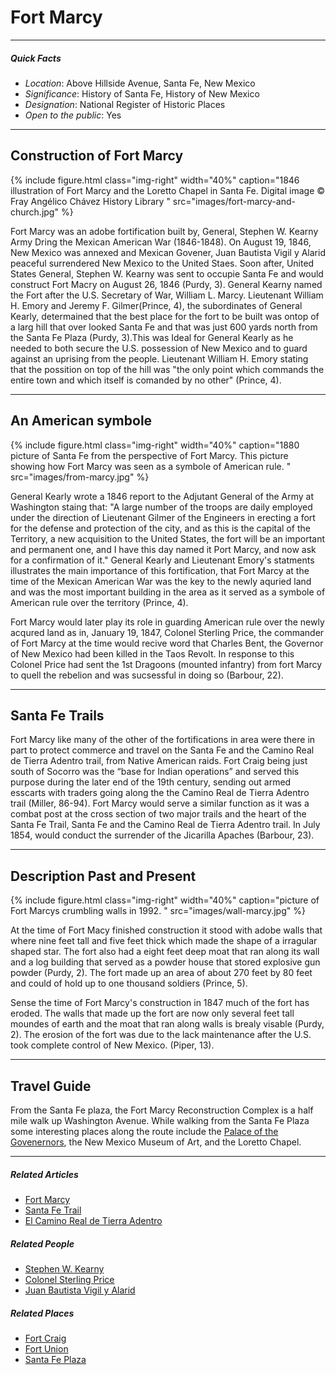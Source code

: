 # Fort Marcy
***
##### Quick Facts
* *Location*: Above Hillside Avenue, Santa Fe, New Mexico
* *Significance*: History of Santa Fe, History of New Mexico
* *Designation*: National Register of Historic Places
* *Open to the public*: Yes

***
## Construction of Fort Marcy

{% include figure.html class="img-right" width="40%" caption="1846 illustration of Fort Marcy and the Loretto Chapel in Santa Fe. Digital image © Fray Angélico Chávez History Library
" src="images/fort-marcy-and-church.jpg" %}

Fort Marcy was an adobe fortification built by, General, Stephen W. Kearny Army Dring the Mexican American War (1846-1848). On August 19, 1846, New Mexico was annexed and Mexican Govener, Juan Bautista Vigil y Alarid peaceful surrendered New Mexico to the United Staes. Soon after, United States General, Stephen W. Kearny was sent to occupie Santa Fe and would construct Fort Macry on August 26, 1846 (Purdy, 3). General Kearny named the Fort after the U.S. Secretary of War, William L. Marcy. Lieutenant William H. Emory and Jeremy F. Gilmer(Prince, 4), the subordinates of General Kearly, determained that the best place for the fort to be built was ontop of a larg hill that over looked Santa Fe and that was just 600 yards north from the Santa Fe Plaza (Purdy, 3).This was Ideal for General Kearly as he needed to both secure the U.S. possession of New Mexico and to guard against an uprising from the people. Lieutenant William H. Emory stating that the possition on top of the hill was "the only point which commands the entire town and which itself is comanded by no other" (Prince, 4). 

***
## An American symbole

{% include figure.html class="img-right" width="40%" caption="1880 picture of Santa Fe from the perspective of Fort Marcy. This picture showing how Fort Marcy was seen as a symbole of American rule. 
" src="images/from-marcy.jpg" %}

General Kearly wrote a 1846 report to the Adjutant General of the Army at Washington staing that:  "A large number of the troops are daily employed under the direction of Lieutenant Gilmer of the Engineers in erecting a fort for the defense and protection of the city, and as this is the capital of the Territory, a new acquisition to the United States, the fort will be an important and permanent one, and I have this day named it Port Marcy, and now ask for a confirmation of it." General Kearly and Lieutenant Emory's statments illustrates the main importance of this fortification, that Fort Marcy at the time of the Mexican American War was the key to the newly aquried land and was the most important building in the area as it served as a symbole of American rule over the territory (Prince, 4).

Fort Marcy would later play its role in guarding American rule over the newly acqured land as in, January 19, 1847, Colonel Sterling Price, the commander of Fort Marcy at the time would recive word that Charles Bent, the Governor of New Mexico had been killed in the Taos Revolt. In response to this Colonel Price had sent the 1st Dragoons (mounted infantry) from fort Marcy to quell the rebelion and was sucsessful in doing so (Barbour, 22). 

***
## Santa Fe Trails
Fort Marcy like many of the other of the fortifications in area were there in part to protect commerce and travel on the Santa Fe and the Camino Real de Tierra Adentro trail, from Native American raids. Fort Craig being just south of Socorro was the “base for Indian operations” and served this purpose during the later end of the 19th century, sending out armed esscarts with traders going along the the Camino Real de Tierra Adentro trail (Miller, 86-94). Fort Marcy would serve a similar function as it was a combat post at the cross section of two major trails and the heart of the Santa Fe Trail, Santa Fe and the Camino Real de Tierra Adentro trail. In July 1854, would conduct the surrender of the Jicarilla Apaches (Barbour, 23). 
     
***
## Description Past and Present

{% include figure.html class="img-right" width="40%" caption="picture of Fort Marcys crumbling walls in 1992. 
" src="images/wall-marcy.jpg" %}

At the time of Fort Macy finished construction it stood with adobe walls that where nine feet tall and five feet thick which made the shape of a irragular shaped star. The fort also had a eight feet deep moat that ran along its wall and a log building that served as a powder house that stored explosive gun powder (Purdy, 2). The fort made up an area of about 270 feet by 80 feet and could of hold up to one thousand soldiers (Prince, 5). 

Sense the time of Fort Marcy's construction in 1847 much of the fort has eroded. The walls that made up the fort are now only several feet tall moundes of earth and the moat that ran along walls is brealy visable (Purdy, 2). The erosion of the fort was due to the lack maintenance after the U.S. took complete control of New Mexico. (Piper, 13).  

***
## Travel Guide
From the Santa Fe plaza, the Fort Marcy Reconstruction Complex is a half mile walk up Washington Avenue. While walking from the Santa Fe Plaza some interesting places along the route include the [Palace of the Govenernors](https://www.nps.gov/nr/travel/american_latino_heritage/Palace_of_the_Governors.html), the New Mexico Museum of Art, and the Loretto Chapel.  

***
##### Related Articles
* [Fort Marcy](https://www.nps.gov/nr/travel/el_camino_real_de_tierra_adentro/Fort_Marcy_Ruins.html)
* [Santa Fe Trail](https://www.nps.gov/safe/index.htm)
* [El Camino Real de Tierra Adentro](https://www.nps.gov/elca/index.htm)
##### Related People
* [Stephen W. Kearny](https://www.pbs.org/kera/usmexicanwar/biographies/stephen_kearny.html)
* [Colonel Sterling Price](https://www.nps.gov/people/sterling-price.htm) 
* [Juan Bautista Vigil y Alarid](http://www.newmexicohistory.org/people/juan-bautista-vigil-y-alarid)
##### Related Places
* [Fort Craig](https://www.nps.gov/nr/travel/el_camino_real_de_tierra_adentro/Fort_Craig.html)
* [Fort Union](https://www.nps.gov/foun/index.htm)
* [Santa Fe Plaza](https://www.nps.gov/nr/travel/amsw/sw53.htm)